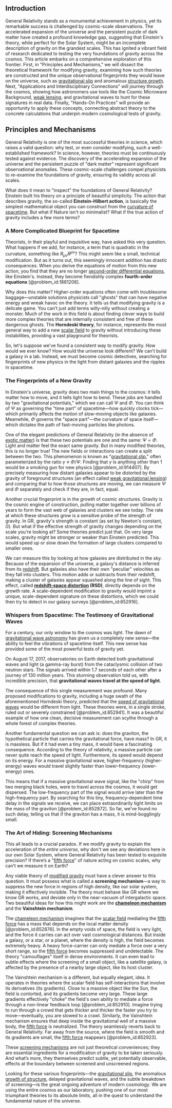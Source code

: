 ## Introduction
General Relativity stands as a monumental achievement in physics, yet its remarkable success is challenged by cosmic-scale observations. The accelerated expansion of the universe and the persistent puzzle of dark matter have created a profound knowledge gap, suggesting that Einstein's theory, while perfect for the Solar System, might be an incomplete description of gravity on the grandest scales. This has ignited a vibrant field of research dedicated to testing the very foundations of gravity across the cosmos. This article embarks on a comprehensive exploration of this frontier. First, in "Principles and Mechanisms," we will dissect the theoretical framework for modifying gravity, examining how such theories are constructed and the unique observational fingerprints they would leave on the universe, such as [gravitational slip](@article_id:160554) and anomalous [structure growth](@article_id:157923). Next, "Applications and Interdisciplinary Connections" will journey through the cosmos, showing how astronomers use tools like the Cosmic Microwave Background, [weak lensing](@article_id:157974), and gravitational waves to hunt for these signatures in real data. Finally, "Hands-On Practices" will provide an opportunity to apply these concepts, connecting abstract theory to the concrete calculations that underpin modern cosmological tests of gravity.

## Principles and Mechanisms

General Relativity is one of the most successful theories in science, which raises a valid question: why test, or even consider modifying, such a well-established framework? In science, however, theories must be continuously tested against evidence. The discovery of the accelerating expansion of the universe and the persistent puzzle of "dark matter" represent significant observational anomalies. These cosmic-scale challenges compel physicists to re-examine the foundations of gravity, ensuring its validity across all scales.

What does it mean to "inspect" the foundations of General Relativity? Einstein built his theory on a principle of beautiful simplicity. The action that describes gravity, the so-called **Einstein-Hilbert action**, is basically the simplest mathematical object you can construct from the [curvature of spacetime](@article_id:188986). But what if Nature isn't so minimalist? What if the true action of gravity includes a few more terms?

### A More Complicated Blueprint for Spacetime

Theorists, in their playful and inquisitive way, have asked this very question. What happens if we add, for instance, a term that is quadratic in the curvature, something like $R_{\mu\nu}R^{\mu\nu}$? This might seem like a small, technical modification. But as it turns out, this seemingly innocent addition has drastic consequences. When you derive the equations of motion from this new action, you find that they are no longer [second-order differential equations](@article_id:268871), like Einstein's. Instead, they become fiendishly complex **fourth-order equations** [@problem_id:1881208].

Why does this matter? Higher-order equations often come with troublesome baggage—unstable solutions physicists call "ghosts" that can have negative energy and wreak havoc on the theory. It tells us that modifying gravity is a delicate game. You can’t just add terms willy-nilly without creating a monster. Much of the work in this field is about finding clever ways to build more complex theories that are internally consistent and free of these dangerous ghosts. The **Horndeski theory**, for instance, represents the most general way to add a new [scalar field](@article_id:153816) to gravity without introducing these instabilities, providing a vast playground for theorists.

So, let's suppose we've found a consistent way to modify gravity. How would we ever know? How would the universe look different? We can’t build a galaxy in a lab. Instead, we must become cosmic detectives, searching for fingerprints of new physics in the light from distant galaxies and the ripples in spacetime.

### The Fingerprints of a New Gravity

In Einstein's universe, gravity does two main things to the cosmos: it tells matter how to move, and it tells light how to bend. These jobs are handled by two "gravitational potentials," which we can call $\Psi$ and $\Phi$. You can think of $\Psi$ as governing the "time part" of spacetime—how quickly clocks tick—which primarily affects the motion of slow-moving objects like galaxies. Meanwhile, $\Phi$ governs the "space part"—the curvature of space itself—which dictates the path of fast-moving particles like photons.

One of the elegant predictions of General Relativity (in the absence of [exotic matter](@article_id:199166)) is that these two potentials are one and the same: $\Psi = \Phi$. Light and matter feel the exact same gravity. But in many modified theories, this is no longer true! The new fields or interactions can create a split between the two. This phenomenon is known as "[gravitational slip](@article_id:160554)," often parameterized by the ratio $\gamma \equiv \Phi / \Psi$. Finding that $\gamma$ is anything other than 1 would be a smoking gun for new physics [@problem_id:914407]. By precisely measuring how distant galaxies appear to be distorted by the gravity of foreground structures (an effect called [weak gravitational lensing](@article_id:159721)) and comparing that to how those structures are moving, we can measure $\Psi$ and $\Phi$ separately and check if they are, in fact, equal.

Another crucial fingerprint is in the *growth* of cosmic structures. Gravity is the cosmic engine of construction, pulling matter together over billions of years to form the vast web of galaxies and clusters we see today. The rate at which these structures grow is a sensitive probe of the strength of gravity. In GR, gravity's strength is constant (as set by Newton's constant, $G$). But what if the effective strength of gravity changes depending on the scale you're looking at? Some theories predict just that. On very large scales, gravity might be stronger or weaker than Einstein predicted. This would speed up or slow down the formation of large clusters compared to smaller ones.

We can measure this by looking at how galaxies are distributed in the sky. Because of the expansion of the universe, a galaxy's distance is inferred from its [redshift](@article_id:159451). But galaxies also have their own "peculiar" velocities as they fall into clusters. This motion adds or subtracts from their redshift, making a cluster of galaxies appear squashed along the line of sight. This effect, called **[redshift-space distortion](@article_id:160144) (RSD)**, directly depends on the growth rate. A scale-dependent modification to gravity would imprint a unique, scale-dependent signature on these distortions, which we could then try to detect in our galaxy surveys [@problem_id:852916].

### Whispers from Spacetime: The Testimony of Gravitational Waves

For a century, our only window to the cosmos was light. The dawn of [gravitational wave astronomy](@article_id:143840) has given us a completely new sense—the ability to feel the vibrations of spacetime itself. This new sense has provided some of the most powerful tests of gravity yet.

On August 17, 2017, observatories on Earth detected both gravitational waves and light (a gamma-ray burst) from the cataclysmic collision of two neutron stars. The signals arrived within 1.7 seconds of each other after a journey of 130 million years. This stunning observation told us, with incredible precision, that **gravitational waves travel at the speed of light**.

The consequence of this single measurement was profound. Many proposed modifications to gravity, including a huge swath of the aforementioned Horndeski theory, predicted that the [speed of gravitational waves](@article_id:158161) would be different from light. These theories were, in a single stroke, ruled out or severely constrained [@problem_id:852941]. It was a beautiful example of how one clean, decisive measurement can scythe through a whole forest of complex theories.

Another fundamental question we can ask is: does the graviton, the hypothetical particle that carries the gravitational force, have mass? In GR, it is massless. But if it had even a tiny mass, it would have a fascinating consequence. According to the theory of relativity, a massive particle can never quite reach the speed of light. Furthermore, its speed would depend on its energy. For a massive gravitational wave, higher-frequency (higher-energy) waves would travel slightly faster than lower-frequency (lower-energy) ones.

This means that if a massive gravitational wave signal, like the "chirp" from two merging black holes, were to travel across the cosmos, it would get dispersed. The low-frequency part of the signal would arrive later than the high-frequency part. By searching for this tiny, frequency-dependent time delay in the signals we receive, we can place extraordinarily tight limits on the mass of the graviton [@problem_id:852872]. So far, we've found no such delay, telling us that if the graviton has a mass, it is mind-bogglingly small.

### The Art of Hiding: Screening Mechanisms

This all leads to a crucial paradox. If we modify gravity to explain the acceleration of the *entire universe*, why don't we see any deviations here in our own Solar System, where General Relativity has been tested to exquisite precision? If there’s a "[fifth force](@article_id:157032)" of nature acting on cosmic scales, why can’t we measure it on Earth?

Any viable theory of [modified gravity](@article_id:158365) must have a clever answer to this question. It must possess what is called a **screening mechanism**—a way to suppress the new force in regions of high density, like our solar system, making it effectively invisible. The theory must behave like GR where we know GR works, and deviate only in the near-vacuum of intergalactic space. Two beautiful ideas for how this might work are the **[chameleon mechanism](@article_id:160480)** and the **Vainshtein mechanism**.

The [chameleon mechanism](@article_id:160480) imagines that the [scalar field](@article_id:153816) mediating the [fifth force](@article_id:157032) has a mass that depends on the local matter density [@problem_id:852876]. In the empty voids of space, the field is very light, and the force it carries can act over vast cosmological distances. But inside a galaxy, or a star, or a planet, where the density is high, the field becomes extremely heavy. A heavy force-carrier can only mediate a force over a very short range, so the [fifth force](@article_id:157032) becomes suppressed and undetectable. The theory "camouflages" itself in dense environments. It can even lead to subtle effects where the screening of a small object, like a satellite galaxy, is affected by the presence of a nearby large object, like its host cluster.

The Vainshtein mechanism is a different, but equally elegant, idea. It operates in theories where the scalar field has self-interactions that involve its derivatives (its gradients). Close to a massive object like the Sun, the field is contorted, and its gradients become very large. These large gradients effectively "choke" the field's own ability to mediate a force through a non-linear feedback loop [@problem_id:852910]. Imagine trying to run through a crowd that gets thicker and thicker the faster you try to move—eventually, you are slowed to a crawl. Similarly, the Vainshtein mechanism ensures that deep inside the gravitational well of a massive body, the [fifth force](@article_id:157032) is neutralized. The theory seamlessly reverts back to General Relativity. Far away from the source, where the field is smooth and its gradients are small, the [fifth force](@article_id:157032) reappears [@problem_id:852923].

These [screening mechanisms](@article_id:158647) are not just theoretical conveniences; they are essential ingredients for a modification of gravity to be taken seriously. And what’s more, they themselves predict subtle, yet potentially observable, effects at the boundary between screened and unscreened regions.

Looking for these various fingerprints—the [gravitational slip](@article_id:160554), the anomalous [growth of structure](@article_id:158033), delayed gravitational waves, and the subtle breakdown of screening—is the great ongoing adventure of modern cosmology. We are using the entire cosmos as our laboratory, pushing one of our most triumphant theories to its absolute limits, all in the quest to understand the fundamental nature of the universe.